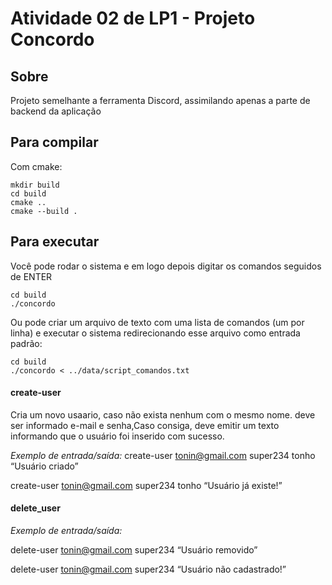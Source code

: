 # Atividade 02 de LP1 - Projeto Concordo

## Sobre
Projeto semelhante a ferramenta Discord, assimilando apenas a parte de backend da aplicação

## Para compilar

Com cmake:
```console
mkdir build
cd build
cmake ..
cmake --build .
```

## Para executar
Você pode rodar o sistema e em logo depois digitar os comandos seguidos de ENTER
```console
cd build
./concordo
```

Ou pode criar um arquivo de texto com uma lista de comandos (um por linha) e executar o sistema redirecionando esse arquivo como entrada padrão:
```console
cd build
./concordo < ../data/script_comandos.txt
```
#### **create-user**
Cria um novo usaario, caso não exista nenhum com o mesmo nome. deve ser informado e-mail e senha,Caso consiga, deve emitir um texto informando que o usuário foi inserido com sucesso.  

_Exemplo de entrada/saída:_
create-user tonin@gmail.com super234 tonho
“Usuário criado”

create-user tonin@gmail.com super234 tonho
“Usuário já existe!”


#### **delete_user**
_Exemplo de entrada/saída:_

delete-user tonin@gmail.com super234
“Usuário removido”

delete-user tonin@gmail.com super234
“Usuário não cadastrado!”

